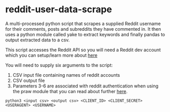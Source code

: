 # reddit-user-data-scrape
A multi-processed python script that scrapes a supplied Reddit username for their comments, posts and subreddits they have commented in. 
It then uses a python module called yake to extract keywords and finally pandas to output extracted data to a csv.

This script accesses the Reddit API so you will need a Reddit dev account which you can setup/learn more about [here](https://www.reddit.com/wiki/api)

You will need to supply six arguments to the script:
 1. CSV input file containing names of reddit accounts 
 2. CSV output file 
 3. Parameters 3-6 are associated with reddit authentication when using the praw module that you can read about further [here](https://praw.readthedocs.io/en/latest/code_overview/reddit_instance.html?highlight=praw.Reddit#the-reddit-instance).

```
python3 <input csv> <output csv> <CLIENT_ID> <CLIENT_SECRET> <USERAGENT> <USERNAME>
```

